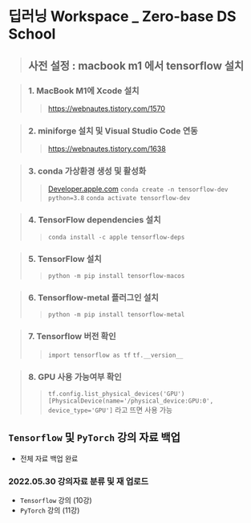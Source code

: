 # 딥러닝 Workspace _ Zero-base DS School

> ## 사전 설정 : macbook m1 에서 tensorflow 설치

> ### 1. MacBook M1에 Xcode 설치
>> https://webnautes.tistory.com/1570

> ### 2. miniforge 설치 및 Visual Studio Code 연동
>> https://webnautes.tistory.com/1638

> ### 3. conda 가상환경 생성 및 활성화
>> [Developer.apple.com](https://developer.apple.com/metal/tensorflow-plugin/)
>> `conda create -n tensorflow-dev python=3.8`
>> `conda activate tensorflow-dev`

> ### 4. TensorFlow dependencies 설치
>> `conda install -c apple tensorflow-deps`

> ### 5. TensorFlow 설치
>> `python -m pip install tensorflow-macos`

> ### 6. Tensorflow-metal 플러그인 설치
>> `python -m pip install tensorflow-metal`

> ### 7. Tensorflow 버전 확인
>> `import tensorflow as tf`
>> `tf.__version__`

> ### 8. GPU 사용 가능여부 확인   
>> `tf.config.list_physical_devices('GPU')`
>> `[PhysicalDevice(name='/physical_device:GPU:0', device_type='GPU']` 라고 뜨면 사용 가능

## `Tensorflow` 및 `PyTorch` 강의 자료 백업
- 전체 자료 백업 완료


### 2022.05.30 강의자료 분류 및 재 업로드
- `Tensorflow` 강의 (10강)
- `PyTorch` 강의 (11강)



